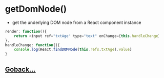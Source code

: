 # getDomNode()

- get the underlying DOM node from a React component instance

```js
render: function(){
    return <input ref="txtAge" type="text" onChange={this.handleChange}/>;
},
handleChange: function(){
    console.log(React.findDOMNode(this.refs.txtAge).value)
}
```

## [Goback...](./index.md)